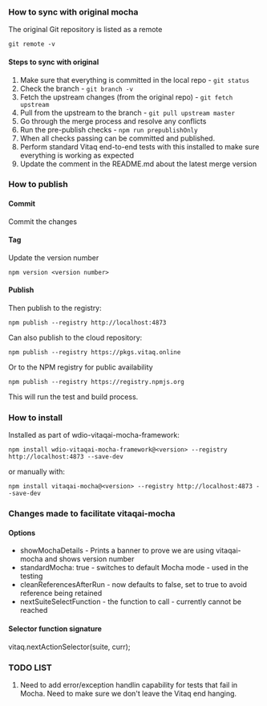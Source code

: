 ### How to sync with original mocha

The original Git repository is listed as a remote

```shell
git remote -v
```

#### Steps to sync with original

1. Make sure that everything is committed in the local repo - `git status`
2. Check the branch - `git branch -v`
3. Fetch the upstream changes (from the original repo) - `git fetch upstream`
4. Pull from the upstream to the branch - `git pull upstream master`
5. Go through the merge process and resolve any conflicts
6. Run the pre-publish checks - `npm run prepublishOnly`
7. When all checks passing can be committed and published.
8. Perform standard Vitaq end-to-end tests with this installed to make sure everything is working as expected
9. Update the comment in the README.md about the latest merge version

### How to publish

#### Commit

Commit the changes

#### Tag

Update the version number

```node
npm version <version number>
```

#### Publish

Then publish to the registry:

```node
npm publish --registry http://localhost:4873
```

Can also publish to the cloud repository:

```node
npm publish --registry https://pkgs.vitaq.online
```

Or to the NPM registry for public availability

```node
npm publish --registry https://registry.npmjs.org
```

This will run the test and build process.

### How to install

Installed as part of wdio-vitaqai-mocha-framework:

```node
npm install wdio-vitaqai-mocha-framework@<version> --registry http://localhost:4873 --save-dev
```

or manually with:

```node
npm install vitaqai-mocha@<version> --registry http://localhost:4873 --save-dev
```

### Changes made to facilitate vitaqai-mocha

#### Options

- showMochaDetails - Prints a banner to prove we are using vitaqai-mocha and shows version number
- standardMocha: true - switches to default Mocha mode - used in the testing
- cleanReferencesAfterRun - now defaults to false, set to true to avoid reference being retained
- nextSuiteSelectFunction - the function to call - currently cannot be reached

#### Selector function signature

vitaq.nextActionSelector(suite, curr);

### TODO LIST

1. Need to add error/exception handlin capability for tests that fail in Mocha. Need to make sure we don't leave the Vitaq end hanging.
